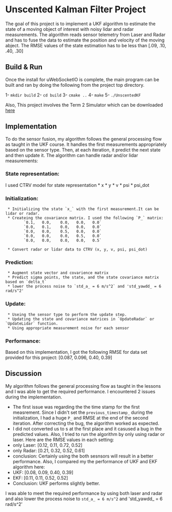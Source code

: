 # Unscented Kalman Filter Project
The goal of this project is to implement a UKF algorithm to estimate the state of a moving object of interest with noisy lidar and radar measurements. The algorithm reads sensor telemetry from Laser and Radar and has to fuse the data to estimate the position and velocity of the moving abject. The RMSE values of the state estimation has to be less than [.09, .10, .40, .30]

## Build & Run
Once the install for uWebSocketIO is complete, the main program can be built and ran by doing the following from the project top directory.

1- `mkdir build`
2- `cd build`
3- `cmake ..`
4- `make`
5- `./UnscentedKF`



Also, This project involves the Term 2 Simulator which can be downloaded [here](https://github.com/udacity/self-driving-car-sim/releases)

## Implementation
To do the sensor fusion, my algorithm follows the general processing flow as taught in the UKF course. It handles the first measurements appropriately based on the sensor type. Then, at each iteration, it predict the next state and then update it. The algorithm can handle radar and/or lidar measurements:

### State representation:
I used CTRV model for state representation
     * x
     * y
     * v
     * psi
     * psi_dot

### Initialization:
     * Initializing the state `x_` with the first measurement.It can be lidar or radar.
     * Createing the covariance matrix. I used the following `P_` matrix:
            `0.1,   0.0,    0.0,   0.0,   0.0`
            `0.0,   0.1,    0.0,   0.0,   0.0`
            `0.0,   0.0,    0.5,   0.0,   0.0`
            `0.0,   0.0,    0.0,   0.5,   0.0`
            `0.0,   0.0,    0.0,   0.0,   0.5`

     * Convert radar or lidar data to CTRV (x, y, v, psi, psi_dot)
     
### Prediction:
     * Augment state vector and covarience matrix
     * Predict sigma points, the state, and the state covariance matrix based on `delta_t`
     * lower the process noise to `std_a_ = 6 m/s^2` and 'std_yawdd_ = 6 rad/s^2'

### Update:
     * Useing the sensor type to perform the update step.
     * Updating the state and covariance matrices in `UpdateRadar` or `UpdateLidar` function.
     * Using appropriate measurement noise for each sensor

       
### Performance:
Based on this implementation, I got the following RMSE for data set provided for this project: [0.087, 0.096, 0.40, 0.39]

       
## Discussion
My algorithm follows the general processing flow as taught in the lessons and I was able to get the required performance. I encountered 2 issues during the implementation.
  * The first issue was regarding the the time stamp for the first measrement. Since I didn't set the `previous_timestamp_` during the initialization, I had a huge `P_` and RMSE at the end of the second iteration. After correcting the bug, the algorithm worked as expected.
  * I did not converted us to s at the first place and it casused a bug in the predicted values.
Also, I tried to run the algorithm by only using radar or laser. Here are the RMSE values in each setting:
  * only Laser: [0.12, 0.11, 0.72, 0.52]
  * only Radar: [0.21, 0.32, 0.52, 0.61]
  * conclusion: Certainly using the both sesnsors will result in a better performance.
Also, I compared my the performance of UKF and EKF algorithm here:
  * UKF: [0.08, 0.09, 0.40, 0.39]
  * EKF: [0.11, 0.11, 0.52, 0.52]
  * Conclusion: UKF performs slightly better.

I was able to meet the required performance by using both laser and radar and also lower the process noise to `std_a_ = 6 m/s^2` and 'std_yawdd_ = 6 rad/s^2'




